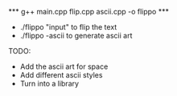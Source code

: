 *** g++ main.cpp flip.cpp ascii.cpp -o flippo ***
- ./flippo "input" to flip the text
- ./flippo -ascii to generate ascii art

TODO:
- Add the ascii art for space
- Add different ascii styles
- Turn into a library